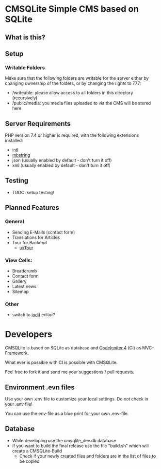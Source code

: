 # CMSQLite Simple CMS based on SQLite

## What is this?

## Setup
### Writable Folders
Make sure that the following folders are writable for the server either by 
changing ownership of the folders, or by changing the rights to 777:
- /writeable: please allow access to all folders in this directory (recursively)
- /public/media: you media files uploaded to via the CMS will be stored here

## Server Requirements

PHP version 7.4 or higher is required, with the following extensions installed: 

- [intl](http://php.net/manual/en/intl.requirements.php)
- [mbstring](http://php.net/manual/en/mbstring.installation.php)
- json (usually enabled by default - don't turn it off)
- xml (usually enabled by default - don't turn it off)

## Testing
- TODO: setup testing!

## Planned Features

### General
- Sending E-Mails (contact form)
- Translations for Articles
- Tour for Backend
  - [uxTour](https://github.com/lyngbach/uxTour)

### View Cells:
- Breadcrumb
- Contact form
- Gallery
- Latest news
- Sitemap

### Other
- switch to [jodit](https://xdsoft.net/jodit/) editor?

# Developers
CMSQLite is based on SQLite as database and [CodeIgniter 4](https://codeigniter.com/) (CI) as MVC-Framework.

What ever is possible with CI is possible with CMSQLite.

Feel free to fork it and send me your suggestions / pull requests.

## Environment .evn files
Use your own .env file to customize your local settings. Do not check in your .env file!

You can use the env-file as a blue print for your own .env-file.

## Database
- While developing use the cmsqlite_dev.db database
- If you want to build the final release use the file "build.sh" which will create a CMSQLite-Build
  - Check if your newly created files and folders are in the list of files to be copied
